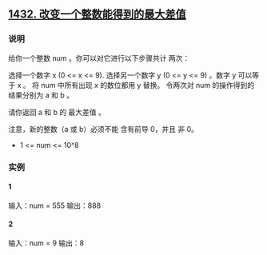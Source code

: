 ## [1432. 改变一个整数能得到的最大差值](https://leetcode.cn/problems/max-difference-you-can-get-from-changing-an-integer/)

### 说明
给你一个整数 num 。你可以对它进行以下步骤共计 两次：

选择一个数字 x (0 <= x <= 9).
选择另一个数字 y (0 <= y <= 9) 。数字 y 可以等于 x 。
将 num 中所有出现 x 的数位都用 y 替换。
令两次对 num 的操作得到的结果分别为 a 和 b 。

请你返回 a 和 b 的 最大差值 。

注意，新的整数（a 或 b）必须不能 含有前导 0，并且 非 0。

* 1 <= num <= 10^8

### 实例
#### 1
输入：num = 555
输出：888

#### 2
输入：num = 9
输出：8